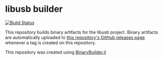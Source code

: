 # libusb builder

[![Build Status](https://travis-ci.org/JuliaPerception/LibusbBuilder.svg?branch=master)](https://travis-ci.org/JuliaPerception/LibusbBuilder)

This repository builds binary artifacts for the libusb project. Binary artifacts are automatically uploaded to
[this repository's GitHub releases page](https://github.com/JuliaPerception/LibusbBuilder/releases) whenever a tag is created
on this repository.

This repository was created using [BinaryBuilder.jl](https://github.com/JuliaPackaging/BinaryBuilder.jl)

